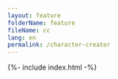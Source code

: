 ```yaml
---
layout: feature
folderName: feature
fileName: cc
lang: en
permalink: /character-creator
---
```


{%- include index.html -%}
